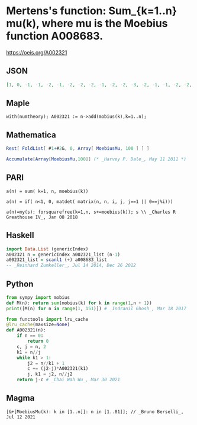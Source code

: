 # Mertens's function: Sum\_\{k\=1\.\.n\} mu\(k\), where mu is the Moebius function A008683\.
https://oeis.org/A002321
## JSON
```JSON
[1, 0, -1, -1, -2, -1, -2, -2, -2, -1, -2, -2, -3, -2, -1, -1, -2, -2, -3, -3, -2, -1, -2, -2, -2, -1, -1, -1, -2, -3, -4, -4, -3, -2, -1, -1, -2, -1, 0, 0, -1, -2, -3, -3, -3, -2, -3, -3, -3, -3, -2, -2, -3, -3, -2, -2, -1, 0, -1, -1, -2, -1, -1, -1, 0, -1, -2, -2, -1, -2, -3, -3, -4, -3, -3, -3, -2, -3, -4, -4, -4]
```
## Maple
```Maple
with(numtheory); A002321 := n->add(mobius(k),k=1..n);
```
## Mathematica
```Mathematica
Rest[ FoldList[ #1+#2&, 0, Array[ MoebiusMu, 100 ] ] ]
```
```Mathematica
Accumulate[Array[MoebiusMu,100]] (* _Harvey P. Dale_, May 11 2011 *)
```
## PARI
```PARI
a(n) = sum( k=1, n, moebius(k))
```
```PARI
a(n) = if( n<1, 0, matdet( matrix(n, n, i, j, j==1 || 0==j%i)))
```
```PARI
a(n)=my(s); forsquarefree(k=1,n, s+=moebius(k)); s \\ _Charles R Greathouse IV_, Jan 08 2018
```
## Haskell
```Haskell
import Data.List (genericIndex)
a002321 n = genericIndex a002321_list (n-1)
a002321_list = scanl1 (+) a008683_list
-- _Reinhard Zumkeller_, Jul 14 2014, Dec 26 2012
```
## Python
```Python
from sympy import mobius
def M(n): return sum(mobius(k) for k in range(1,n + 1))
print([M(n) for n in range(1, 151)]) # _Indranil Ghosh_, Mar 18 2017
```
```Python
from functools import lru_cache
@lru_cache(maxsize=None)
def A002321(n):
    if n == 0:
        return 0
    c, j = n, 2
    k1 = n//j
    while k1 > 1:
        j2 = n//k1 + 1
        c += (j2-j)*A002321(k1)
        j, k1 = j2, n//j2
    return j-c # _Chai Wah Wu_, Mar 30 2021
```
## Magma
```Magma
[&+[MoebiusMu(k): k in [1..n]]: n in [1..81]]; // _Bruno Berselli_, Jul 12 2021
```
